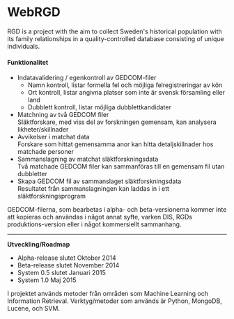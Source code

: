WebRGD
======

RGD is a project with the aim to collect Sweden's historical population with its family relationships in a quality-controlled database consisting of unique individuals.

<h4>Funktionalitet</h4>
<ul>
<li>Indatavalidering / egenkontroll av GEDCOM-filer
<ul>
<li>Namn kontroll, listar formella fel och möjliga felregistreringar av kön
<li>Ort kontroll, listar angivna platser som inte är svensk församling eller land
<li>Dubblett kontroll, listar möjliga dubblettkandidater
</ul>
<li>Matchning av två GEDCOM filer<br>
Släktforskare, med viss del av forskningen gemensam, kan analysera likheter/skillnader
<li>Avvikelser i matchat data<br>
Forskare som hittat gemensamma anor kan hitta detaljskillnader hos matchade personer
<li>Sammanslagning av matchat släktforskningsdata<br>
Två matchade GEDCOM filer kan sammanföras till en gemensam fil utan dubbletter
<li>Skapa GEDCOM fil av sammanslaget släktforskningsdata<br>
Resultatet från sammanslagningen kan laddas in i ett släktforskningsprogram
</ul>
GEDCOM-filerna, som bearbetas i alpha- och beta-versionerna kommer inte att kopieras
och användas i något annat syfte, varken DIS, RGDs produktions-version
eller i något kommersiellt sammanhang.
<hr style="clear: left;" />

<b>Utveckling/Roadmap</b>
<ul>
<li> Alpha-release slutet Oktober 2014
<li> Beta-release slutet November 2014
<li> System 0.5 slutet Januari 2015
<li> System 1.0 Maj 2015
</ul>

I projektet används metoder från områden som
Machine Learning och Information Retrieval. Verktyg/metoder som används är
Python, MongoDB, Lucene, och SVM.
